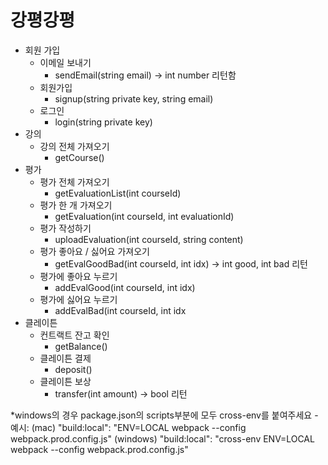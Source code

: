 # 강평강평

- 회원 가입
  - 이메일 보내기
    - sendEmail(string email) -> int number 리턴함
  - 회원가입
    - signup(string private key, string email)
  - 로그인
    - login(string private key)
- 강의
  - 강의 전체 가져오기
    - getCourse()
- 평가
  - 평가 전체 가져오기
    - getEvaluationList(int courseId)
  - 평가 한 개 가져오기
    - getEvaluation(int courseId, int evaluationId)
  - 평가 작성하기
    - uploadEvaluation(int courseId, string content)
  - 평가 좋아요 / 싫어요 가져오기
    - getEvalGoodBad(int courseId, int idx) -> int good, int bad 리턴
  - 평가에 좋아요 누르기
    - addEvalGood(int courseId, int idx)
  - 평가에 싫어요 누르기
    - addEvalBad(int courseId, int idx
- 클레이튼
  - 컨트랙트 잔고 확인
    - getBalance()
  - 클레이튼 결제
    - deposit()
  - 클레이튼 보상
    - transfer(int amount) -> bool 리턴
  
*windows의 경우 package.json의 scripts부분에 모두 cross-env를 붙여주세요
-예시: (mac) "build:local": "ENV=LOCAL webpack --config webpack.prod.config.js"
       (windows) "build:local": "cross-env ENV=LOCAL webpack --config webpack.prod.config.js"